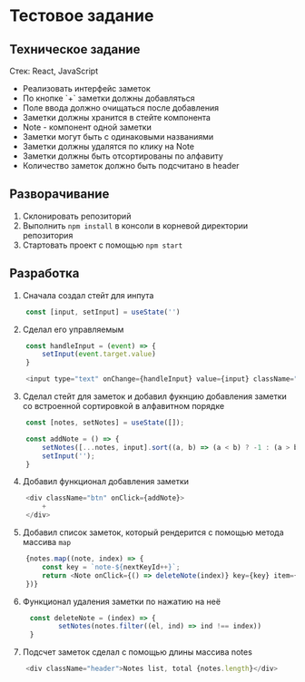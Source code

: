# Тестовое задание 
## Техническое задание
Стек: React, JavaScript
<ul>
<li>Реализовать интерфейс заметок</li>
<li>По кнопке `+` заметки должны добавляться</li>
<li>Поле ввода должно очищаться после добавления</li>
<li>Заметки должны хранится в стейте компонента</li>
<li>Note - компонент одной заметки</li>
<li>Заметки могут быть с одинаковыми названиями</li>
<li>Заметки должны удалятся по клику на Note</li>
<li>Заметки должны быть отсортированы по алфавиту</li>
<li>Количество заметок должно быть подсчитано в header</li>
</ul>

## Разворачивание
1. Склонировать репозиторий
2. Выполнить `npm install` в консоли в корневой директории репозитория
3.  Стартовать проект с помощью `npm start`

## Разработка
1. Сначала создал стейт для инпута
```javascript
    const [input, setInput] = useState('')
```
2. Сделал его управляемым
```javascript
    const handleInput = (event) => {
        setInput(event.target.value)
    }

    <input type="text" onChange={handleInput} value={input} className="textInput" autoFocus />
```
3. Сделал стейт для заметок и добавил фукнцию добавления заметки со встроенной сортировкой в алфавитном порядке
```javascript
    const [notes, setNotes] = useState([]);

    const addNote = () => {
        setNotes([...notes, input].sort((a, b) => (a < b) ? -1 : (a > b) ? 1 : 0))
        setInput('');
    }
```
4. Добавил функционал добавления заметки
```javascript
    <div className="btn" onClick={addNote}>
        +
    </div>
```
5. Добавил список заметок, который рендерится с помощью метода массива `map`
```javascript
    {notes.map((note, index) => {
        const key = `note-${nextKeyId++}`;
        return <Note onClick={() => deleteNote(index)} key={key} item={note}></Note>
    })}
```
6. Функционал удаления заметки по нажатию на неё
```javascript
     const deleteNote = (index) => {
            setNotes(notes.filter((el, ind) => ind !== index))
     }
```
7. Подсчет заметок сделал с помощью длины массива notes
```javascript
    <div className="header">Notes list, total {notes.length}</div>
```